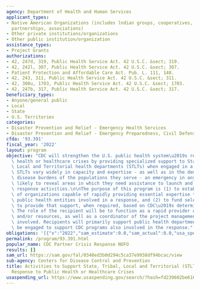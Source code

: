 ```yaml
---
agency: Department of Health and Human Services
applicant_types:
- Native American Organizations (includes lndian groups, cooperatives, corporations,
  partnerships, associations)
- Other private institutions/organizations
- Other public institution/organization
assistance_types:
- Project Grants
authorizations:
- 42, 247d, 319, Public Health Service Act. 42 U.S.C. &sect; 319.
- 42, 242l, 307, Public Health Service Act. 42 U.S.C. &sect; 307.
- Patient Protection and Affordable Care Act. Pub. L. 111, 148.
- 42, 243, 311, Public Health Service Act. 42 U.S.C. &sect; 311.
- 42, 300u, 1703, Public Health Service Act. 42 U.S.C. &sect; 1703.
- 42, 247b, 317, Public Health Service Act. 42 U.S.C. &sect; 317.
beneficiary_types:
- Anyone/general public
- Local
- State
- U.S. Territories
categories:
- Disaster Prevention and Relief - Emergency Health Services
- Disaster Prevention and Relief - Emergency Preparedness, Civil Defense
cfda: '93.391'
fiscal_year: '2022'
layout: program
objective: "CDC will strengthen the U.S. public health system\u2019s response to public\
  \ health or healthcare crises by providing specialized support to State, Tribal,\
  \ Local and Territorial health departments (STLTs) when engaged in a response. Because\
  \ STLTs vary widely in capacity and expertise - as well as in the demographics and\
  \ disease burdens of the populations they serve - an emergency in any location is\
  \ likely to reveal areas in which they need assistance to launch and sustain effective\
  \ response activities.\n\nThe purpose of this program is (1) to establish a pool\
  \ of organizations capable of rapidly providing essential expertise to governmental\
  \ public health entities involved in a response, and (2) to fund select awardees\
  \ to provide that support, when required, based on CDC\u2019s determination of need.\
  \ The role of the recipient will be to function as a rapid provider of information\
  \ and/or resources, as well as a coordinator of the project management components\
  \ involved. Recipients will primarily support public health departments, but may\
  \ be engaged to support CDC programs also involved in the response."
obligations: '[{"x":"2022","sam_estimate":0.0,"sam_actual":0.0,"usa_spending_actual":-4081934.89},{"x":"2023","sam_estimate":0.0,"sam_actual":0.0,"usa_spending_actual":-6218473.63},{"x":"2024","sam_estimate":0.0,"sam_actual":0.0,"usa_spending_actual":0.0}]'
permalink: /program/93.391.html
popular_name: CDC Partner Crisis Response NOFO
results: []
sam_url: https://sam.gov/fal/0348ed3b0d294c5ca37e9938df94bcac/view
sub-agency: Centers for Disease Control and Prevention
title: Activities to Support State, Tribal, Local and Territorial (STLT) Health Department
  Response to Public Health or Healthcare Crises
usaspending_url: https://www.usaspending.gov/search/?hash=fd239602be61677c57f199eb8017fc6b
---
```


